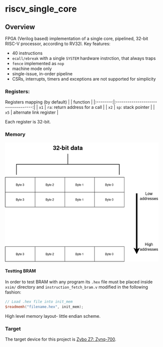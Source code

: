 # riscv_single_core
## Overview
FPGA (Verilog based) implementation of a single core, pipelined, 32-bit RISC-V processor, according to RV32I.
Key features:
- 40 instructions
- ```ecall/ebreak``` with a single ```SYSTEM``` hardware instrction, that always traps
- ```fence``` implemented as ```nop```
- machine mode only
- single-issue, in-order pipeline
- CSRs, interrupts, timers and exceptions are not supported for simplicity

### Registers:
Registers mapping (by default)
|          |               function              |
|:--------:|:-----------------------------------:|
| ```x1``` | ```ra```: return address for a call |
| ```x2``` |       ```sp```: stack pointer       |
| ```x5``` |       alternate link register       |

Each register is 32-bit.

### Memory
![Memory high-level layout](docs/graphics/rv32i_mem_scheme.drawio.png)

#### Testting BRAM
In order to test BRAM with any program its ```.hex``` file must be placed inside ```xsim/``` directory and ```instruction_fetch_bram.v``` modified in the following fashion:
```verilog
// Load .hex file into init_mem
$readmemh("filename.hex", init_mem);
```

High level memory layout- little endian scheme.

### Target
The target device for this project is [Zybo Z7: Zynq-700](https://digilent.com/reference/programmable-logic/zybo-z7/start).
